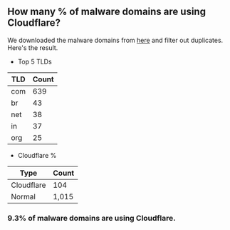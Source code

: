 ## How many % of malware domains are using Cloudflare?


We downloaded the malware domains from [here](https://urlhaus.abuse.ch) and filter out duplicates.
Here's the result.


[//]: # (start replacement)


- Top 5 TLDs

| TLD | Count |
| --- | --- |
| com | 639 |
| br | 43 |
| net | 38 |
| in | 37 |
| org | 25 |


- Cloudflare %

| Type | Count |
| --- | --- |
| Cloudflare | 104 |
| Normal | 1,015 |


### 9.3% of malware domains are using Cloudflare.